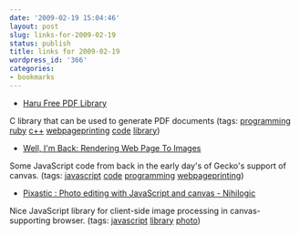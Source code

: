 ```yaml
---
date: '2009-02-19 15:04:46'
layout: post
slug: links-for-2009-02-19
status: publish
title: links for 2009-02-19
wordpress_id: '366'
categories:
- bookmarks
---
```


  * [Haru Free PDF Library](http://libharu.sourceforge.net/index.html)


C library that can be used to generate PDF documents (tags: [programming](http://delicious.com/eob/programming) [ruby](http://delicious.com/eob/ruby) [c++](http://delicious.com/eob/c%2B%2B) [webpageprinting](http://delicious.com/eob/webpageprinting) [code](http://delicious.com/eob/code) [library](http://delicious.com/eob/library))


  * [Well, I'm Back: Rendering Web Page To Images](http://weblogs.mozillazine.org/roc/archives/2005/05/rendering_web_p.html)


Some JavaScript code from back in the early day's of Gecko's support of canvas. (tags: [javascript](http://delicious.com/eob/javascript) [code](http://delicious.com/eob/code) [programming](http://delicious.com/eob/programming) [webpageprinting](http://delicious.com/eob/webpageprinting))


  * [Pixastic : Photo editing with JavaScript and canvas - Nihilogic](http://blog.nihilogic.dk/2008/06/pixastic-photo-editing-with-javascript.html)


Nice JavaScript library for client-side image processing in canvas-supporting browser. (tags: [javascript](http://delicious.com/eob/javascript) [library](http://delicious.com/eob/library) [photo](http://delicious.com/eob/photo))




